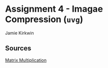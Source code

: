 # Assignment 4 - Imagae Compression (`uvg`)
Jamie Kirkwin

## Sources
[Matrix Multiplication](https://mathworld.wolfram.com/MatrixMultiplication.html)
